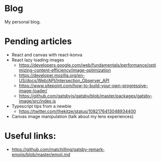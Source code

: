 # Blog
My personal blog.

# Pending articles
* React and canvas with react-konva
* React lazy loading images
  * https://developers.google.com/web/fundamentals/performance/optimizing-content-efficiency/image-optimization
  * https://developer.mozilla.org/en-US/docs/Web/API/Intersection_Observer_API
  * https://www.sitepoint.com/how-to-build-your-own-progressive-image-loader/
  * https://github.com/gatsbyjs/gatsby/blob/master/packages/gatsby-image/src/index.js
* Typescript tips from a newbie
   * https://twitter.com/thekitze/status/1082176413048934400
* Canvas image manipulation (talk about my lens experiences)

# Useful links:
* https://github.com/matchilling/gatsby-remark-emojis/blob/master/emoji.md